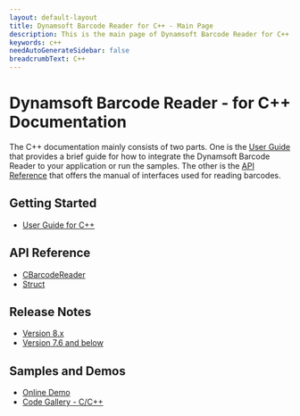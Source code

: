 ```yaml
---
layout: default-layout
title: Dynamsoft Barcode Reader for C++ - Main Page
description: This is the main page of Dynamsoft Barcode Reader for C++ Language.
keywords: c++
needAutoGenerateSidebar: false
breadcrumbText: C++
---
```


# Dynamsoft Barcode Reader - for C++ Documentation

The C++ documentation mainly consists of two parts. One is the [User Guide](#getting-started) that provides a brief guide for how to integrate the Dynamsoft Barcode Reader to your application or run the samples. The other is the [API Reference](#api-reference) that offers the manual of interfaces used for reading barcodes.



## Getting Started
- [User Guide for C++](user-guide.md)

## API Reference
- [CBarcodeReader](api-reference/#cbarcodereader-methods)
- [Struct](api-reference/#structs)

## Release Notes
- [Version 8.x](release-notes/cpp-8.md)
- [Version 7.6 and below](release-notes/cpp-7.md)

## Samples and Demos

- <a href="https://demo.dynamsoft.com/DBR/BarcodeReaderDemo.aspx" target="_blank">Online Demo</a>
- <a href="https://www.dynamsoft.com/Downloads/Dynamic-Barcode-Reader-Sample-Download.aspx?Tag=c%2fc%2b%2b#gallery" target="_blank">Code Gallery - C/C++</a>